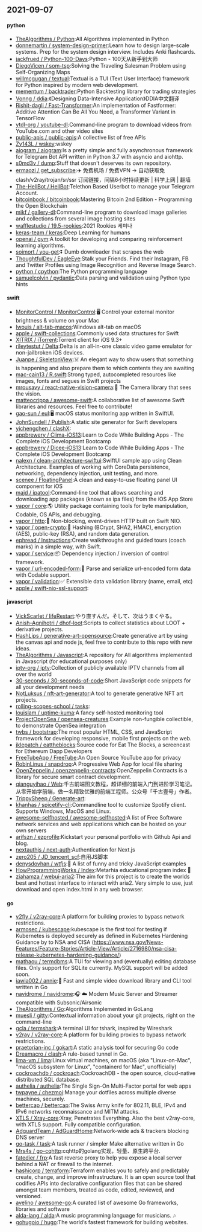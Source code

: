 ## 2021-09-07

#### python
* [TheAlgorithms / Python](https://github.com/TheAlgorithms/Python):All Algorithms implemented in Python
* [donnemartin / system-design-primer](https://github.com/donnemartin/system-design-primer):Learn how to design large-scale systems. Prep for the system design interview. Includes Anki flashcards.
* [jackfrued / Python-100-Days](https://github.com/jackfrued/Python-100-Days):Python - 100天从新手到大师
* [DiegoVicen / som-tsp](https://github.com/DiegoVicen/som-tsp):Solving the Traveling Salesman Problem using Self-Organizing Maps
* [willmcgugan / textual](https://github.com/willmcgugan/textual):Textual is a TUI (Text User Interface) framework for Python inspired by modern web development.
* [mementum / backtrader](https://github.com/mementum/backtrader):Python Backtesting library for trading strategies
* [Vonng / ddia](https://github.com/Vonng/ddia):《Designing Data-Intensive Application》DDIA中文翻译
* [Rishit-dagli / Fast-Transformer](https://github.com/Rishit-dagli/Fast-Transformer):An implementation of Fastformer: Additive Attention Can Be All You Need, a Transformer Variant in TensorFlow
* [ytdl-org / youtube-dl](https://github.com/ytdl-org/youtube-dl):Command-line program to download videos from YouTube.com and other video sites
* [public-apis / public-apis](https://github.com/public-apis/public-apis):A collective list of free APIs
* [Zy143L / wskey](https://github.com/Zy143L/wskey):wskey
* [aiogram / aiogram](https://github.com/aiogram/aiogram):Is a pretty simple and fully asynchronous framework for Telegram Bot API written in Python 3.7 with asyncio and aiohttp.
* [s0md3v / dump](https://github.com/s0md3v/dump):Stuff that doesn't deserves its own repository.
* [ermaozi / get_subscribe](https://github.com/ermaozi/get_subscribe):✈️
免费机场 / 免费VPN -> 自动获取免 clash/v2ray/trojan/sr/ssr 订阅链接，间隔6小时持续更新 | 科学上网 | 翻墙
* [The-HellBot / HellBot](https://github.com/The-HellBot/HellBot):Telethon Based Userbot to manage your Telegram Account.
* [bitcoinbook / bitcoinbook](https://github.com/bitcoinbook/bitcoinbook):Mastering Bitcoin 2nd Edition - Programming the Open Blockchain
* [mikf / gallery-dl](https://github.com/mikf/gallery-dl):Command-line program to download image galleries and collections from several image hosting sites
* [wafflestudio / 19.5-rookies](https://github.com/wafflestudio/19.5-rookies):2021 Rookies 세미나
* [keras-team / keras](https://github.com/keras-team/keras):Deep Learning for humans
* [openai / gym](https://github.com/openai/gym):A toolkit for developing and comparing reinforcement learning algorithms.
* [soimort / you-get](https://github.com/soimort/you-get):⏬
Dumb downloader that scrapes the web
* [ThoughtfulDev / EagleEye](https://github.com/ThoughtfulDev/EagleEye):Stalk your Friends. Find their Instagram, FB and Twitter Profiles using Image Recognition and Reverse Image Search.
* [python / cpython](https://github.com/python/cpython):The Python programming language
* [samuelcolvin / pydantic](https://github.com/samuelcolvin/pydantic):Data parsing and validation using Python type hints

#### swift
* [MonitorControl / MonitorControl](https://github.com/MonitorControl/MonitorControl):🖥
Control your external monitor brightness & volume on your Mac
* [lwouis / alt-tab-macos](https://github.com/lwouis/alt-tab-macos):Windows alt-tab on macOS
* [apple / swift-collections](https://github.com/apple/swift-collections):Commonly used data structures for Swift
* [XITRIX / iTorrent](https://github.com/XITRIX/iTorrent):Torrent client for iOS 9.3+
* [rileytestut / Delta](https://github.com/rileytestut/Delta):Delta is an all-in-one classic video game emulator for non-jailbroken iOS devices.
* [Juanpe / SkeletonView](https://github.com/Juanpe/SkeletonView):☠️
An elegant way to show users that something is happening and also prepare them to which contents they are awaiting
* [mac-cain13 / R.swift](https://github.com/mac-cain13/R.swift):Strong typed, autocompleted resources like images, fonts and segues in Swift projects
* [mrousavy / react-native-vision-camera](https://github.com/mrousavy/react-native-vision-camera):📸
The Camera library that sees the vision.
* [matteocrippa / awesome-swift](https://github.com/matteocrippa/awesome-swift):A collaborative list of awesome Swift libraries and resources. Feel free to contribute!
* [gao-sun / eul](https://github.com/gao-sun/eul):🖥️
macOS status monitoring app written in SwiftUI.
* [JohnSundell / Publish](https://github.com/JohnSundell/Publish):A static site generator for Swift developers
* [yichengchen / clashX](https://github.com/yichengchen/clashX):
* [appbrewery / Clima-iOS13](https://github.com/appbrewery/Clima-iOS13):Learn to Code While Building Apps - The Complete iOS Development Bootcamp
* [appbrewery / Dicee-iOS13](https://github.com/appbrewery/Dicee-iOS13):Learn to Code While Building Apps - The Complete iOS Development Bootcamp
* [nalexn / clean-architecture-swiftui](https://github.com/nalexn/clean-architecture-swiftui):SwiftUI sample app using Clean Architecture. Examples of working with CoreData persistence, networking, dependency injection, unit testing, and more.
* [scenee / FloatingPanel](https://github.com/scenee/FloatingPanel):A clean and easy-to-use floating panel UI component for iOS
* [majd / ipatool](https://github.com/majd/ipatool):Command-line tool that allows searching and downloading app packages (known as ipa files) from the iOS App Store
* [vapor / core](https://github.com/vapor/core):🌎
Utility package containing tools for byte manipulation, Codable, OS APIs, and debugging.
* [vapor / http](https://github.com/vapor/http):🚀
Non-blocking, event-driven HTTP built on Swift NIO.
* [vapor / open-crypto](https://github.com/vapor/open-crypto):🔑
Hashing (BCrypt, SHA2, HMAC), encryption (AES), public-key (RSA), and random data generation.
* [ephread / Instructions](https://github.com/ephread/Instructions):Create walkthroughs and guided tours (coach marks) in a simple way, with Swift.
* [vapor / service](https://github.com/vapor/service):📦
Dependency injection / inversion of control framework.
* [vapor / url-encoded-form](https://github.com/vapor/url-encoded-form):📝
Parse and serialize url-encoded form data with Codable support.
* [vapor / validation](https://github.com/vapor/validation):✅
Extensible data validation library (name, email, etc)
* [apple / swift-nio-ssl-support](https://github.com/apple/swift-nio-ssl-support):

#### javascript
* [VickScarlet / lifeRestart](https://github.com/VickScarlet/lifeRestart):やり直すんだ。そして、次はうまくやる。
* [Anish-Agnihotri / dhof-loot](https://github.com/Anish-Agnihotri/dhof-loot):Scripts to collect statistics about LOOT + derivative projects.
* [HashLips / generative-art-opensource](https://github.com/HashLips/generative-art-opensource):Create generative art by using the canvas api and node js, feel free to contribute to this repo with new ideas.
* [TheAlgorithms / Javascript](https://github.com/TheAlgorithms/Javascript):A repository for All algorithms implemented in Javascript (for educational purposes only)
* [iptv-org / iptv](https://github.com/iptv-org/iptv):Collection of publicly available IPTV channels from all over the world
* [30-seconds / 30-seconds-of-code](https://github.com/30-seconds/30-seconds-of-code):Short JavaScript code snippets for all your development needs
* [NotLuksus / nft-art-generator](https://github.com/NotLuksus/nft-art-generator):A tool to generate generative NFT art projects.
* [rolling-scopes-school / tasks](https://github.com/rolling-scopes-school/tasks):
* [louislam / uptime-kuma](https://github.com/louislam/uptime-kuma):A fancy self-hosted monitoring tool
* [ProjectOpenSea / opensea-creatures](https://github.com/ProjectOpenSea/opensea-creatures):Example non-fungible collectible, to demonstrate OpenSea integration
* [twbs / bootstrap](https://github.com/twbs/bootstrap):The most popular HTML, CSS, and JavaScript framework for developing responsive, mobile first projects on the web.
* [jklepatch / eattheblocks](https://github.com/jklepatch/eattheblocks):Source code for Eat The Blocks, a screencast for Ethereum Dapp Developers
* [FreeTubeApp / FreeTube](https://github.com/FreeTubeApp/FreeTube):An Open Source YouTube app for privacy
* [RobinLinus / snapdrop](https://github.com/RobinLinus/snapdrop):A Progressive Web App for local file sharing
* [OpenZeppelin / openzeppelin-contracts](https://github.com/OpenZeppelin/openzeppelin-contracts):OpenZeppelin Contracts is a library for secure smart contract development.
* [qianguyihao / Web](https://github.com/qianguyihao/Web):千古前端图文教程，超详细的前端入门到进阶学习笔记。从零开始学前端，做一名精致优雅的前端工程师。公众号「千古壹号」作者。
* [TrippySheep / Generate-art](https://github.com/TrippySheep/Generate-art):
* [khanhas / spicetify-cli](https://github.com/khanhas/spicetify-cli):Commandline tool to customize Spotify client. Supports Windows, MacOS and Linux.
* [awesome-selfhosted / awesome-selfhosted](https://github.com/awesome-selfhosted/awesome-selfhosted):A list of Free Software network services and web applications which can be hosted on your own servers
* [arifszn / ezprofile](https://github.com/arifszn/ezprofile):Kickstart your personal portfolio with Github Api and blog.
* [nextauthjs / next-auth](https://github.com/nextauthjs/next-auth):Authentication for Next.js
* [zero205 / JD_tencent_scf](https://github.com/zero205/JD_tencent_scf):自用JS脚本
* [denysdovhan / wtfjs](https://github.com/denysdovhan/wtfjs):🤪
A list of funny and tricky JavaScript examples
* [HowProgrammingWorks / Index](https://github.com/HowProgrammingWorks/Index):Metarhia educational program index
📖
* [ziahamza / webui-aria2](https://github.com/ziahamza/webui-aria2):The aim for this project is to create the worlds best and hottest interface to interact with aria2. Very simple to use, just download and open index.html in any web browser.

#### go
* [v2fly / v2ray-core](https://github.com/v2fly/v2ray-core):A platform for building proxies to bypass network restrictions.
* [armosec / kubescape](https://github.com/armosec/kubescape):kubescape is the first tool for testing if Kubernetes is deployed securely as defined in Kubernetes Hardening Guidance by to NSA and CISA (https://www.nsa.gov/News-Features/Feature-Stories/Article-View/Article/2716980/nsa-cisa-release-kubernetes-hardening-guidance/)
* [mathaou / termdbms](https://github.com/mathaou/termdbms):A TUI for viewing and (eventually) editing database files. Only support for SQLite currently. MySQL support will be added soon.
* [iawia002 / annie](https://github.com/iawia002/annie):👾
Fast and simple video download library and CLI tool written in Go
* [navidrome / navidrome](https://github.com/navidrome/navidrome):🎧
☁️
Modern Music Server and Streamer compatible with Subsonic/Airsonic
* [TheAlgorithms / Go](https://github.com/TheAlgorithms/Go):Algorithms Implemented in GoLang
* [muesli / gitty](https://github.com/muesli/gitty):Contextual information about your git projects, right on the command-line
* [gcla / termshark](https://github.com/gcla/termshark):A terminal UI for tshark, inspired by Wireshark
* [v2ray / v2ray-core](https://github.com/v2ray/v2ray-core):A platform for building proxies to bypass network restrictions.
* [praetorian-inc / gokart](https://github.com/praetorian-inc/gokart):A static analysis tool for securing Go code
* [Dreamacro / clash](https://github.com/Dreamacro/clash):A rule-based tunnel in Go.
* [lima-vm / lima](https://github.com/lima-vm/lima):Linux virtual machines, on macOS (aka "Linux-on-Mac", "macOS subsystem for Linux", "containerd for Mac", unofficially)
* [cockroachdb / cockroach](https://github.com/cockroachdb/cockroach):CockroachDB - the open source, cloud-native distributed SQL database.
* [authelia / authelia](https://github.com/authelia/authelia):The Single Sign-On Multi-Factor portal for web apps
* [twpayne / chezmoi](https://github.com/twpayne/chezmoi):Manage your dotfiles across multiple diverse machines, securely.
* [bettercap / bettercap](https://github.com/bettercap/bettercap):The Swiss Army knife for 802.11, BLE, IPv4 and IPv6 networks reconnaissance and MITM attacks.
* [XTLS / Xray-core](https://github.com/XTLS/Xray-core):Xray, Penetrates Everything. Also the best v2ray-core, with XTLS support. Fully compatible configuration.
* [AdguardTeam / AdGuardHome](https://github.com/AdguardTeam/AdGuardHome):Network-wide ads & trackers blocking DNS server
* [go-task / task](https://github.com/go-task/task):A task runner / simpler Make alternative written in Go
* [Mrs4s / go-cqhttp](https://github.com/Mrs4s/go-cqhttp):cqhttp的golang实现，轻量、原生跨平台.
* [fatedier / frp](https://github.com/fatedier/frp):A fast reverse proxy to help you expose a local server behind a NAT or firewall to the internet.
* [hashicorp / terraform](https://github.com/hashicorp/terraform):Terraform enables you to safely and predictably create, change, and improve infrastructure. It is an open source tool that codifies APIs into declarative configuration files that can be shared amongst team members, treated as code, edited, reviewed, and versioned.
* [avelino / awesome-go](https://github.com/avelino/awesome-go):A curated list of awesome Go frameworks, libraries and software
* [alda-lang / alda](https://github.com/alda-lang/alda):A music programming language for musicians.
🎶
* [gohugoio / hugo](https://github.com/gohugoio/hugo):The world’s fastest framework for building websites.
